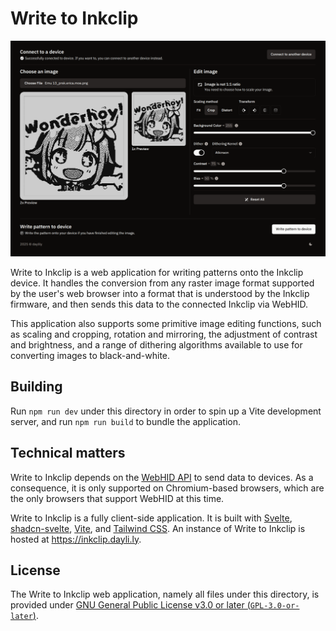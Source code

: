 # Write to Inkclip

![A screenshot of the Write to Inkclip web app.](docs/screenshot.png)

Write to Inkclip is a web application for writing patterns onto the Inkclip device. It handles the conversion from any raster image format supported by the user's web browser into a format that is understood by the Inkclip firmware, and then sends this data to the connected Inkclip via WebHID.

This application also supports some primitive image editing functions, such as scaling and cropping, rotation and mirroring, the adjustment of contrast and brightness, and a range of dithering algorithms available to use for converting images to black-and-white.

## Building

Run `npm run dev` under this directory in order to spin up a Vite development server, and run `npm run build` to bundle the application.

## Technical matters

Write to Inkclip depends on the [WebHID API](https://developer.mozilla.org/en-US/docs/Web/API/WebHID_API) to send data to devices. As a consequence, it is only supported on Chromium-based browsers, which are the only browsers that support WebHID at this time.

Write to Inkclip is a fully client-side application. It is built with [Svelte](https://svelte.dev), [shadcn-svelte](https://next.shadcn-svelte.com), [Vite](https://vite.dev), and [Tailwind CSS](https://tailwindcss.com). An instance of Write to Inkclip is hosted at https://inkclip.dayli.ly.

## License

The Write to Inkclip web application, namely all files under this directory, is provided under [GNU General Public License v3.0 or later (`GPL-3.0-or-later`)](LICENSE).
